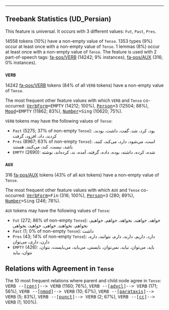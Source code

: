 

--------------------------------------------------------------------------------

## Treebank Statistics (UD_Persian)

This feature is universal.
It occurs with 3 different values: `Fut`, `Past`, `Pres`.

14558 tokens (10%) have a non-empty value of `Tense`.
1353 types (9%) occur at least once with a non-empty value of `Tense`.
1 lemmas (8%) occur at least once with a non-empty value of `Tense`.
The feature is used with 2 part-of-speech tags: [fa-pos/VERB]() (14242; 9% instances), [fa-pos/AUX]() (316; 0% instances).

### `VERB`

14242 [fa-pos/VERB]() tokens (84% of all `VERB` tokens) have a non-empty value of `Tense`.

The most frequent other feature values with which `VERB` and `Tense` co-occurred: <tt><a href="VerbForm.html">VerbForm</a>=EMPTY</tt> (14212; 100%), <tt><a href="Person.html">Person</a>=3</tt> (12504; 88%), <tt><a href="Mood.html">Mood</a>=EMPTY</tt> (11862; 83%), <tt><a href="Number.html">Number</a>=Sing</tt> (10620; 75%).

`VERB` tokens may have the following values of `Tense`:

* `Past` (5275; 37% of non-empty `Tense`): بود، کرد، شد، گفت، داشت، بودند، کردند، داد، افزود، گرفت
* `Pres` (8967; 63% of non-empty `Tense`): است، می‌شود، دارد، می‌کند، کنند، باشد، نیست، کند، می‌کنند، هستند
* `EMPTY` (2690): شده، کرده، داشته، بوده، داده، گرفته، آمده، ند، کرده‌اند، نوشته

### `AUX`

316 [fa-pos/AUX]() tokens (43% of all `AUX` tokens) have a non-empty value of `Tense`.

The most frequent other feature values with which `AUX` and `Tense` co-occurred: <tt><a href="VerbForm.html">VerbForm</a>=Fin</tt> (316; 100%), <tt><a href="Person.html">Person</a>=3</tt> (280; 89%), <tt><a href="Number.html">Number</a>=Sing</tt> (246; 78%).

`AUX` tokens may have the following values of `Tense`:

* `Fut` (272; 86% of non-empty `Tense`): خواهد، خواهند، نخواهد، خواهم، خواهیم، نخواهم، نخواهند، خواهی، خواهید، نخواهی
* `Past` (1; 0% of non-empty `Tense`): داشت
* `Pres` (43; 14% of non-empty `Tense`): دارد، داریم، دارند، دارم، نتوانند، داره، دارن، داری، می‌توان
* `EMPTY` (426): باید، می‌توان، نباید، نمی‌توان، بایستی، می‌باید، می‌بایست، بتوان، نتوان، بباید

## Relations with Agreement in `Tense`

The 10 most frequent relations where parent and child node agree in `Tense`:
<tt>VERB --[<a href="../dep/conj.html">conj</a>]--> VERB</tt> (1160; 76%),
<tt>VERB --[<a href="../dep/advcl.html">advcl</a>]--> VERB</tt> (171; 56%),
<tt>VERB --[<a href="../dep/nmod.html">nmod</a>]--> VERB</tt> (10; 67%),
<tt>VERB --[<a href="../dep/parataxis.html">parataxis</a>]--> VERB</tt> (5; 83%),
<tt>VERB --[<a href="../dep/punct.html">punct</a>]--> VERB</tt> (2; 67%),
<tt>VERB --[<a href="../dep/cc.html">cc</a>]--> VERB</tt> (1; 100%).


